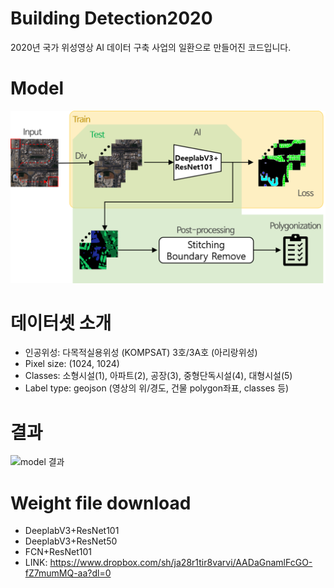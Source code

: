 # Building Detection2020
2020년 국가 위성영상 AI 데이터 구축 사업의 일환으로 만들어진 코드입니다.

# Model
![전체 모델 구조](./images/model.png)

# 데이터셋 소개
- 인공위성: 다목적실용위성 (KOMPSAT) 3호/3A호  (아리랑위성)
- Pixel size: (1024, 1024)
- Classes: 소형시설(1), 아파트(2), 공장(3), 중형단독시설(4), 대형시설(5)
- Label type: geojson (영상의 위/경도, 건물 polygon좌표, classes 등)

# 결과
![model 결과](./images/building_resutls.png)

# Weight file download
- DeeplabV3+ResNet101
- DeeplabV3+ResNet50
- FCN+ResNet101
- LINK: https://www.dropbox.com/sh/ja28r1tir8varvi/AADaGnamlFcGO-fZ7mumMQ-aa?dl=0

